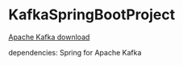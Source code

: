 # KafkaSpringBootProject

[Apache Kafka download](https://kafka.apache.org/quickstart)

dependencies:
Spring for Apache Kafka 
